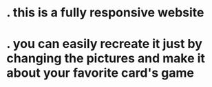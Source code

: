 # . this is a fully responsive website
# . you can easily recreate it just by changing the pictures and make it about your favorite card's game
